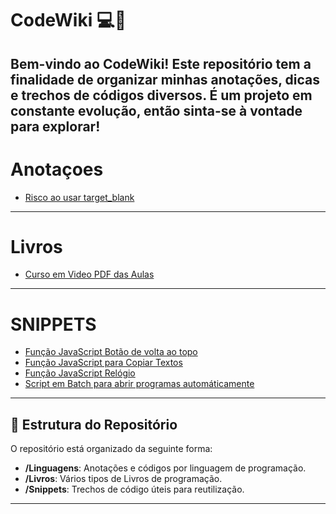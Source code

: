 # CodeWiki 💻📘

Bem-vindo ao **CodeWiki**! Este repositório tem a finalidade de organizar minhas anotações, dicas e trechos de códigos diversos. É um projeto em constante evolução, então sinta-se à vontade para explorar!
---

# Anotaçoes

- [Risco ao usar target_blank](problemas-target-blank.md)

---

# Livros

- [Curso em Video PDF das Aulas](curso-em-video-aulas-em-pdf)

---

# SNIPPETS

- [Função JavaScript Botão de volta ao topo](btn-volta-ao-topo.md)
- [Função JavaScript para Copiar Textos](copiar-texto.md)
- [Função JavaScript Relógio](relogio.md)
- [Script em Batch para abrir programas automáticamente](turn-on.md)


---

## 📂 Estrutura do Repositório

O repositório está organizado da seguinte forma:

- **/Linguagens**: Anotações e códigos por linguagem de programação.
- **/Livros**: Vários tipos de Livros de programação.
- **/Snippets**: Trechos de código úteis para reutilização.

---